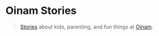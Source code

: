 # Oinam Stories

> [Stories](https://stories.oinam.com/) about kids, parenting, and fun things at [Oinam](https://oinam.com/).